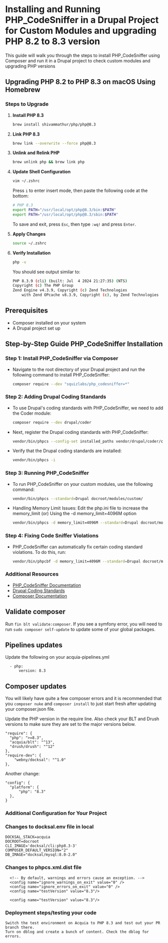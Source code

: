 # Installing and Running PHP_CodeSniffer in a Drupal Project for Custom Modules and upgrading PHP 8.2 to 8.3 version

This guide will walk you through the steps to install PHP_CodeSniffer using Composer and run it in a Drupal project to check custom modules and upgrading PHP versions

## Upgrading PHP 8.2 to PHP 8.3 on macOS Using Homebrew

### Steps to Upgrade

1. **Install PHP 8.3**
    ```bash
    brew install shivammathur/php/php@8.3
    ```

2. **Link PHP 8.3**
    ```bash
    brew link --overwrite --force php@8.3
    ```

3. **Unlink and Relink PHP**
    ```bash
    brew unlink php && brew link php
    ```

4. **Update Shell Configuration**
    ```bash
    vim ~/.zshrc
    ```

    Press `i` to enter insert mode, then paste the following code at the bottom:
    ```sh
    # PHP 8.3
    export PATH="/usr/local/opt/php@8.3/bin:$PATH"
    export PATH="/usr/local/opt/php@8.3/sbin:$PATH"
    ```
    To save and exit, press `Esc`, then type `:wq!` and press `Enter`.

5. **Apply Changes**
    ```bash
    source ~/.zshrc
    ```

6. **Verify Installation**
    ```bash
    php -v
    ```

    You should see output similar to:
    ```sh
    PHP 8.3.9 (cli) (built: Jul  4 2024 21:27:35) (NTS)
    Copyright (c) The PHP Group
    Zend Engine v4.3.9, Copyright (c) Zend Technologies
        with Zend OPcache v8.3.9, Copyright (c), by Zend Technologies
    ```

## Prerequisites

- Composer installed on your system
- A Drupal project set up

## Step-by-Step Guide PHP_CodeSniffer Installation

### Step 1: Install PHP_CodeSniffer via Composer

- Navigate to the root directory of your Drupal project and run the following command to install PHP_CodeSniffer:
  ```bash
  composer require --dev "squizlabs/php_codesniffer=*"

### Step 2: Adding Drupal Coding Standards

- To use Drupal's coding standards with PHP_CodeSniffer, we need to add the Coder module:
  ```bash
  composer require --dev drupal/coder

- Next, register the Drupal coding standards with PHP_CodeSniffer:
  ```bash
  vendor/bin/phpcs --config-set installed_paths vendor/drupal/coder/coder_sniffer

- Verify that the Drupal coding standards are installed:
  ```bash
  vendor/bin/phpcs -i

### Step 3: Running PHP_CodeSniffer

- To run PHP_CodeSniffer on your custom modules, use the following command:
  ```bash
  vendor/bin/phpcs --standard=Drupal docroot/modules/custom/

- Handling Memory Limit Issues:
  Edit the php.ini file to increase the memory_limit (or) Using the -d memory_limit=4096M option
  ```bash
  vendor/bin/phpcs -d memory_limit=4096M --standard=Drupal docroot/modules/custom/


### Step 4: Fixing Code Sniffer Violations
- PHP_CodeSniffer can automatically fix certain coding standard violations. To do this, run:
  ```bash
  vendor/bin/phpcbf -d memory_limit=4096M --standard=Drupal docroot/modules/custom/

### Additional Resources

- [PHP_CodeSniffer Documentation](https://github.com/squizlabs/PHP_CodeSniffer)
- [Drupal Coding Standards](https://www.drupal.org/docs/develop/standards)
- [Composer Documentation](https://getcomposer.org/doc/)



## Validate composer

Run `fin blt validate:composer`. If you see a symfony error, you will need to run `sudo composer self-update` to update some of your global packages.

## Pipelines updates
Update the following on your acquia-pipelines.yml
```
  - php:
      version: 8.3
```
## Composer updates

You will likely have quite a few composer errors and it is recommended that you `composer nuke` and `composer install` to just start fresh after updating your composer.json file.

Update the PHP version in the require line. Also check your BLT and Drush versions to make sure they are set to the major versions below.
```
"require": {
  "php": ">=8.3",
  "acquia/blt": "^13",
  "drush/drush": "^12"
},
"require-dev": {
    "webny/docksal": "^1.0"
},
```

Another change:
```
"config": {
  "platform": {
      "php": "8.3"
  },
}
```
### Additional Configuration for Your Project


### Changes to docksal.env file in local

```
DOCKSAL_STACK=acquia
DOCROOT=docroot
CLI_IMAGE='docksal/cli:php8.3-3'
COMPOSER_DEFAULT_VERSION="2"
DB_IMAGE="docksal/mysql:8.0-2.0"
```

### Changes to phpcs.xml.dist file

```
  <!-- By default, warnings and errors cause an exception. -->
  <config name="ignore_warnings_on_exit" value="0" />
  <config name="ignore_errors_on_exit" value="0" />
  <config name="testVersion" value="8.3"/>

  <config name="testVersion" value="8.3"/>
```

### Deployment steps/testing your code
```
Switch the test environment on Acquia to PHP 8.3 and test out your PR branch there. 
Turn on dblog and create a bunch of content. Check the dblog for errors.
```
